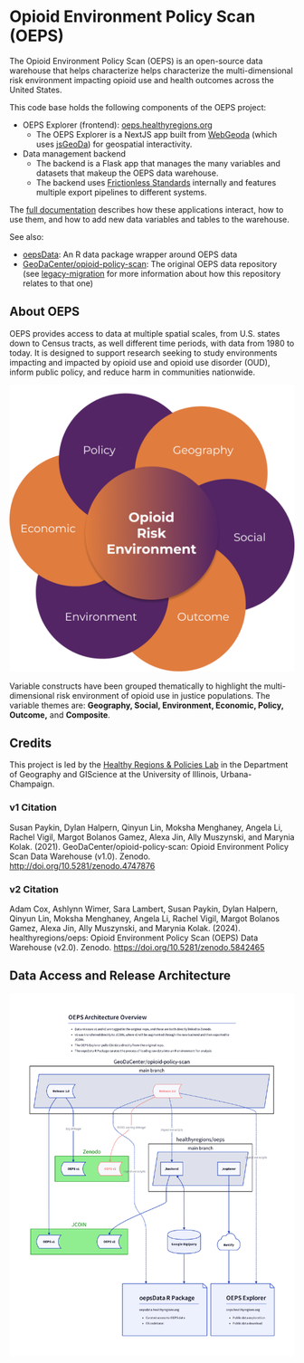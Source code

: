 # Opioid Environment Policy Scan (OEPS)

The Opioid Environment Policy Scan (OEPS) is an open-source data warehouse that helps characterize helps characterize the multi-dimensional risk environment impacting opioid use and health outcomes across the United States.

This code base holds the following components of the OEPS project:

- OEPS Explorer (frontend): [oeps.healthyregions.org](https://oeps.healthyregions.org)
    - The OEPS Explorer is a NextJS app built from [WebGeoda](https://docs.webgeoda.org/) (which uses [jsGeoDa](https://jsgeoda.libgeoda.org/)) for geospatial interactivity.
- Data management backend
    - The backend is a Flask app that manages the many variables and datasets that makeup the OEPS data warehouse.
    - The backend uses [Frictionless Standards](https://specs.frictionlessdata.io) internally and features multiple export pipelines to different systems.

The [full documentation](https://healthyregions.github.io/oeps) describes how these applications interact, how to use them, and how to add new data variables and tables to the warehouse.

See also:

- [oepsData](https://oepsdata.healthyregions.org): An R data package wrapper around OEPS data
- [GeoDaCenter/opioid-policy-scan](https://github.com/GeoDaCenter/opioid-policy-scan): The original OEPS data repository (see [legacy-migration](./docs/legacy-migration.md) for more information about how this repository relates to that one)

## About OEPS

OEPS provides access to data at multiple spatial scales, from U.S. states down to Census tracts, as well different time periods, with data from 1980 to today. It is designed to support research seeking to study environments impacting and impacted by opioid use and opioid use disorder (OUD), inform public policy, and reduce harm in communities nationwide.

![](./explorer/public/images/logo-factors.png)

Variable constructs have been grouped thematically to highlight the multi-dimensional risk environment of opioid use in justice populations.  The variable themes are: **Geography, Social, Environment, Economic, Policy, Outcome,** and **Composite**.

## Credits

This project is led by the [Healthy Regions & Policies Lab](https://healthyregions.org) in the Department of Geography and GIScience at the University of Illinois, Urbana-Champaign.

### v1 Citation

Susan Paykin, Dylan Halpern, Qinyun Lin, Moksha Menghaney, Angela Li, Rachel Vigil, Margot Bolanos Gamez, Alexa Jin, Ally Muszynski, and Marynia Kolak. (2021). GeoDaCenter/opioid-policy-scan: Opioid Environment Policy Scan Data Warehouse (v1.0). Zenodo. http://doi.org/10.5281/zenodo.4747876

### v2 Citation

Adam Cox, Ashlynn Wimer, Sara Lambert, Susan Paykin, Dylan Halpern, Qinyun Lin, Moksha Menghaney, Angela Li, Rachel Vigil, Margot Bolanos Gamez, Alexa Jin, Ally Muszynski, and Marynia Kolak. (2024). healthyregions/oeps: Opioid Environment Policy Scan (OEPS) Data Warehouse (v2.0). Zenodo. https://doi.org/10.5281/zenodo.5842465

## Data Access and Release Architecture

![OEPS data release architecture](./docs/img/oeps-overview.png)
